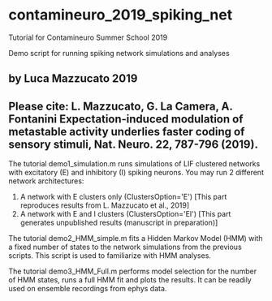 # contamineuro_2019_spiking_net
 Tutorial for Contamineuro Summer School 2019
 
Demo script for running spiking network simulations and analyses

by Luca Mazzucato 2019
----------------------------------------
Please cite:
L. Mazzucato, G. La Camera, A. Fontanini 
Expectation-induced modulation of metastable activity underlies faster coding of sensory stimuli, 
Nat. Neuro. 22, 787-796 (2019).
----------------------------------------

The tutorial demo1_simulation.m runs simulations of LIF clustered networks with excitatory (E) and inhibitory (I) spiking neurons.
You may run 2 different network architectures: 
1) A network with E clusters only (ClustersOption='E') [This part reproduces results from L. Mazzucato et al., 2019]
2) A network with E and I clusters (ClustersOption='EI')  [This part generates unpublished results (manuscript in preparation)]

The tutorial demo2_HMM_simple.m fits a Hidden Markov Model (HMM) with a fixed number of states to the network simulations from the previous scripts. This script is used to familiarize with HMM analyses.

The tutorial demo3_HMM_Full.m performs model selection for the number of HMM states, runs a full HMM fit and plots the results. It can be readily used on ensemble recordings from ephys data.